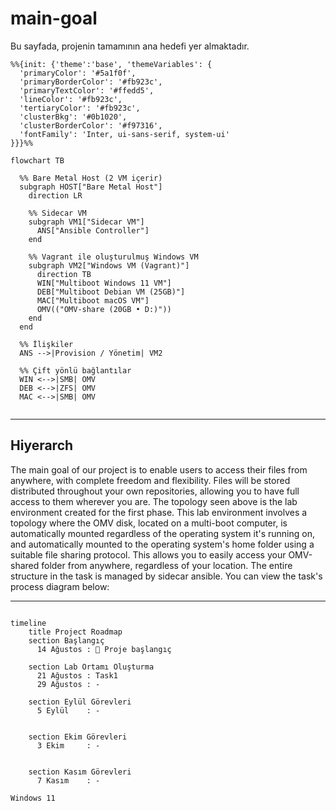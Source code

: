 # main-goal
Bu sayfada, projenin tamamının ana hedefi yer almaktadır.


```mermaid
%%{init: {'theme':'base', 'themeVariables': {
  'primaryColor': '#5a1f0f',
  'primaryBorderColor': '#fb923c',
  'primaryTextColor': '#ffedd5',
  'lineColor': '#fb923c',
  'tertiaryColor': '#fb923c',
  'clusterBkg': '#0b1020',
  'clusterBorderColor': '#f97316',
  'fontFamily': 'Inter, ui-sans-serif, system-ui'
}}}%%

flowchart TB

  %% Bare Metal Host (2 VM içerir)
  subgraph HOST["Bare Metal Host"]
    direction LR

    %% Sidecar VM
    subgraph VM1["Sidecar VM"]
      ANS["Ansible Controller"]
    end

    %% Vagrant ile oluşturulmuş Windows VM
    subgraph VM2["Windows VM (Vagrant)"]
      direction TB
      WIN["Multiboot Windows 11 VM"]
      DEB["Multiboot Debian VM (25GB)"]
      MAC["Multiboot macOS VM"]
      OMV(("OMV-share (20GB • D:)"))
    end
  end

  %% İlişkiler
  ANS -->|Provision / Yönetim| VM2

  %% Çift yönlü bağlantılar
  WIN <-->|SMB| OMV
  DEB <-->|ZFS| OMV
  MAC <-->|SMB| OMV


```
---
## Hiyerarch

  The main goal of our project is to enable users to access their files from anywhere, with complete freedom and flexibility. Files will be stored distributed throughout your own repositories, allowing you to have full access to them wherever you are. The topology seen above is the lab environment created for the first phase. This lab environment involves a topology where the OMV disk, located on a multi-boot computer, is automatically mounted regardless of the operating system it's running on, and automatically mounted to the operating system's home folder using a suitable file sharing protocol. This allows you to easily access your OMV-shared folder from anywhere, regardless of your location. The entire structure in the task is managed by sidecar ansible. You can view the task's process diagram below:




---



```mermaid

timeline
    title Project Roadmap
    section Başlangıç
      14 Ağustos : 🎯 Proje başlangıç
    
    section Lab Ortamı Oluşturma
      21 Ağustos : Task1
      29 Ağustos : -

    section Eylül Görevleri
      5 Eylül    : -
    

    section Ekim Görevleri
      3 Ekim     : -
  

    section Kasım Görevleri
      7 Kasım    : -
   
Windows 11
```
